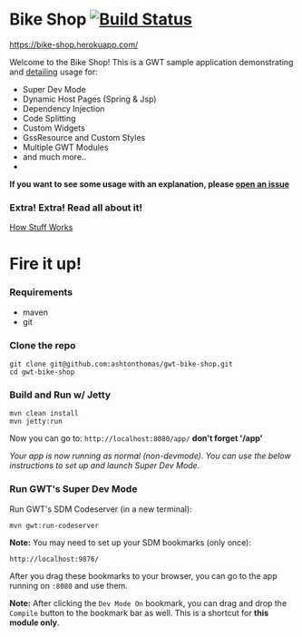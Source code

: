 # Bike Shop [![Build Status](https://travis-ci.org/ashtonthomas/gwt-bike-shop.svg?branch=master)](https://travis-ci.org/ashtonthomas/gwt-bike-shop)

https://bike-shop.herokuapp.com/

Welcome to the Bike Shop! This is a GWT sample application demonstrating and [detailing](https://github.com/ashtonthomas/gwt-bike-shop/wiki) usage for:
* Super Dev Mode
* Dynamic Host Pages (Spring & Jsp)
* Dependency Injection
* Code Splitting
* Custom Widgets
* GssResource and Custom Styles
* Multiple GWT Modules
* and much more..
* 

**If you want to see some usage with an explanation, please [open an issue](https://github.com/ashtonthomas/gwt-bike-shop/issues)**

### Extra! Extra! Read all about it!

[How Stuff Works](https://github.com/ashtonthomas/gwt-bike-shop/wiki)

# Fire it up!

### Requirements
* maven
* git


### Clone the repo
```
git clone git@github.com:ashtonthomas/gwt-bike-shop.git
cd gwt-bike-shop
```

### Build and Run w/ Jetty


```
mvn clean install
mvn jetty:run
```

Now you can go to: `http://localhost:8080/app/` **don't forget '/app'**

*Your app is now running as normal (non-devmode). You can use the below instructions to set up and launch Super Dev Mode.*


### Run GWT's Super Dev Mode

Run GWT's SDM Codeserver (in a new terminal):

```
mvn gwt:run-codeserver
```

__Note:__ You may need to set up your SDM bookmarks (only once):
```
http://localhost:9876/
```

After you drag these bookmarks to your browser, you can go to the app running on `:8080` and use them.

__Note:__ After clicking the `Dev Mode On` bookmark, you can drag and drop the `Compile` button to the bookmark bar as well. This is a shortcut for **this module only**.
